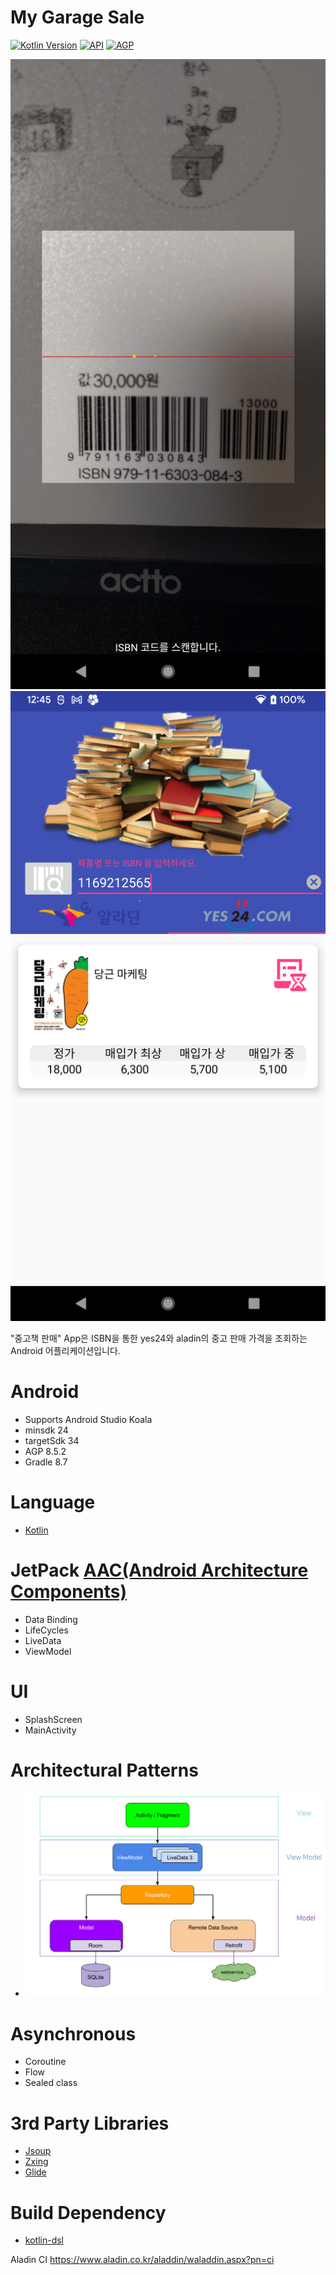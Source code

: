 <h1>My Garage Sale</h1>

<p>
  <a href="https://kotlinlang.org"><img alt="Kotlin Version" src="https://img.shields.io/badge/Kotlin-1.9.22-blueviolet.svg?style=flat"/></a>
  <a href="https://android-arsenal.com/api?level=21"><img alt="API" src="https://img.shields.io/badge/API-21%2B-brightgreen.svg?style=flat"/></a>
  <a href="https://developer.android.com/studio/releases/gradle-plugin"><img alt="AGP" src="https://img.shields.io/badge/AGP-8.5.2-blue?style=flat"/></a>
</p>

![ISBN](/screen/ISBN.png)
![RESULT](/screen/RESULT.png)

"중고책 판매" App은 ISBN을 통한 yes24와 aladin의 중고 판매 가격을 조회하는 Android 어플리케이션입니다.

# Android

- Supports Android Studio Koala
- minsdk 24
- targetSdk 34
- AGP 8.5.2
- Gradle 8.7

# Language

- [Kotlin](https://kotlinlang.org)

# JetPack [AAC(Android Architecture Components)](https://blog.naver.com/dev2jb/223230422126)

- Data Binding
- LifeCycles
- LiveData
- ViewModel

# UI

- SplashScreen
- MainActivity

# Architectural Patterns

- ![MVVM](/screen/MVVM.png)

# Asynchronous

- Coroutine
- Flow
- Sealed class

# 3rd Party Libraries

- [Jsoup](https://github.com/jhy/jsoup)
- [Zxing](https://github.com/zxing/zxing)
- [Glide](https://github.com/bumptech/glide)

# Build Dependency

- [kotlin-dsl](https://developer.android.com/build/migrate-to-kotlin-dsl)

Aladin CI
https://www.aladin.co.kr/aladdin/waladdin.aspx?pn=ci